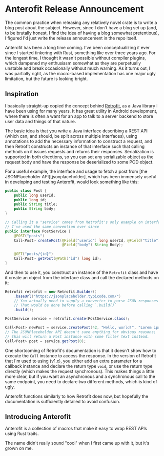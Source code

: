Anterofit Release Announcement
================

The common practice when releasing any relatively novel crate is  to write a blog post
about the subject. However, since I don't have a blog set up (and, to be brutally honest,
I find the idea of having a blog somewhat pretentious), I figured I'd just write the release
announcement in the repo itself.

Anterofit has been a long time coming. I've been conceptualizing it ever since I started tinkering with Rust,
something like over three years ago. For the longest time, I thought it wasn't possible without compiler
plugins, which dampened my enthusiasm somewhat as they are perpetually unstable and break occasionally without much 
warning. As it turns out, I was partially right, as the macro-based implementation has
one major ugly limitation, but the future is looking bright.

Inspiration
-----------

I basically straight-up copied the concept behind [Retrofit][retrofit], as a
Java library I have been using for many years. It has great utility in Android
development, where there is often a want for an app to talk to a server backend
to store user data and things of that nature.

The basic idea is that you write a Java interface describing a REST API (which can, and should,
be split across multiple interfaces),
using annotations to add the necessary information to construct a request, and then
Retrofit constructs an instance of that interface such that calling methods on it
issues requests and returns their responses. Serialization is supported in both directions,
so you can set any serializable object as the request body and have the response be deserialized
to some POD object.

For a useful example, the interface and usage to fetch a post from [the JSONPlaceholder API][jsonplaceholder], 
which has been immensely useful in developing and testing Anterofit, would look something like this:

```java
public class Post {
    public long userId;
    public long id;
    public String title;
    public String body;
}

// Calling it a "service" comes from Retrofit's only example on interface declaration
// I've used the same convention ever since
public interface PostService {
    @POST("posts")
    Call<Post> createPost(@Field("userid") long userId, @Field("title") String title, 
                          @Field("body") String Body);
    
    @GET("posts/{id}")
    Call<Post> getPost(@Path("id") long id);
}
```

And then to use it, you construct an instance of the `Retrofit` class and have it create
an object from the interface class and call the declared methods on it:

```java
Retrofit retrofit = new Retrofit.Builder()
    .baseUrl("https://jsonplaceholder.typicode.com/")
    // You actually need to supply a converter to parse JSON responses into objects
    // That would be done before calling `.build()`
    .build();

PostService service = retrofit.create(PostService.class);

Call<Post> newPost = service.createPost(42, "Hello, world!", "Lorem ipsum dolor sit amet");
// The JSONPlaceholder API doesn't save anything for obvious reasons;
// this will return a Post instance with some filler text instead.
Call<Post> post = service.getPost(0);
```

One shortcoming of Retrofit's documentation is that it doesn't show how to execute
the `Call` instance to access the response. In the version of Retrofit that I'm used to
using (v1.x), you either add an extra parameter for a callback instance and declare the return type `void`,
or use the return type directly (which makes the request synchronous). This makes things a little more clear,
but if you want an asynchronous and a synchronous call to the same endpoint, you need to declare two different
methods, which is kind of ugly. 

Anterofit functions similarly to how Retrofit does now, but hopefully the documentation is sufficiently
detailed to avoid confusion.
 
Introducing Anterofit
---------------------

Anterofit is a collection of macros that make it easy to wrap REST APIs using Rust traits. 

The name didn't really sound "cool" when I first came up with it, but it's grown on me. 


[retrofit]: http://square.github.io/retrofit/